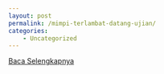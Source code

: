 ```yaml
---
layout: post
permalink: /mimpi-terlambat-datang-ujian/
categories:
    - Uncategorized
---
```


[Baca Selengkapnya](/05)